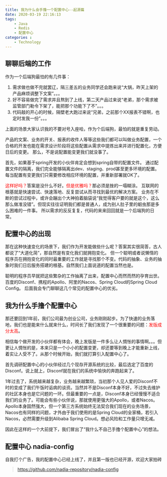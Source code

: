 ```yaml
---
title: 我为什么会手撸一个配置中心--起源篇
date: 2020-03-19 22:16:13
tags: 
    - Java
    - Redis
    - 配置中心
categories :
    - Technology
---
```


## 聊聊后端的工作
作为一个后端狗最怕的有几件事：
1. 需求做也做不完就罢辽，隔三差五的业务同学还会跑来说“大锅，昨天上架的产品麻烦调整下文案”。。。
2. 好不容易做完了需求并且熬到了上线，第二天产品过来说“老弟，那个需求被监管部门勒令下架了，能把那个功能下了不”。。。
3. 代码敲的开心的时候，隔壁老大跑过来说“兄弟，之前那个XX报表不错啊，也定时发我一份”。。。
<!-- more -->
上面的场景大家认识我的不要对号入座哈，作为个后端狗，最怕的就是重复劳动。

产品的文案、业务的开关、报表的收件人等等这些我们都可以叫做业务配置，一个合格的开发也能在需求设计阶段将这些配置从需求中提炼出来并进行配置化，方便日后的变更。
那么，不是说配置能变更我们就没事了。

首先，如果基于spring开发的小伙伴肯定会想到spring自带的配置文件。
通过配置文件的隔离，我们完全能够隔离出dev、staging、prod甚至更多环境的配置。每当配置有变更我们只需要修改相应环境的配置，并重新部署就OK了。

<font color=red >这样好吗？</font>答案是没什么不好。<font color=red >但是优雅吗？</font>那必须是挫的一塌糊涂。
互联网的根基就是快速尝试、快速落地、反复尝试从而寻找到最优的解决方案。
业务在不断的尝试过程中，或许会蹦出个大神拍着脑袋说“我觉得客户要的就是这个，这么那么做准没错”。但现实往往证明我们都是普通人，成为别人肚子里的蛔虫那是多么困难的一件事。
所以需求的反反复复，代码的来来回回就是一个后端狗的日常。

## 配置中心的出现
那在这种快速变化的场景下，我们作为开发能做些什么呢？答案其实很简答，古人都说了“大道化简”，那自然是有变化我们就拥抱变化。
但一个聪明或者说懒惰的程序员在拥抱变化的同时最重要的工作就是寻找那个不变。代码的抽象、业务的抽象时我们日后服务搭建的根基。自然我们上面说道的配置当然也是。

聪明的程序员早就把这些繁杂的工作抽离了出来，配置中心而然而然的孕育出世。百度的Disconf、携程的Apollo、阿里的Nacos、Spring Cloud的Spring Cloud Config。
后面我会专门聊聊这几个常见的配置中心的优劣。

## 我为什么手撸个配置中心
那还要回到1年前，我们公司最为创业公司，业务刚刚起步。为了快速的业务落地，我们也是能来什么就来什么，时间长了我们发现了一个很重要的问题：<font color=red >发版成分太高</font>。

相信每个做开发的小伙伴都有体会，晚上发版是一件多么让人惆怅的事情啊。。。但更让人惆怅的是，本来只是一个小小的配置变更，却还要等到晚上才能重新上线，着实让人受不了。从那个时候开始，我们就打算引入配置中心了。

首先调研配置中心的小伙伴经过几个现存开源系统的比较，最后选定了百度的Disconf。说上就上，Disconf就在我们的系统中愉快的奔跑起来了。

1年过去了，系统越来越复杂，业务越来越繁琐，当初那个人见人爱的Disconf不时的变成了我们午饭时诟病的谈资。当然并不是Disconf本身不好，不过失去维护的社区本身也是它问题的一环。但最重要的一点是，Disconf本身已经慢慢不适合我们的业务了。可能会有些小伙伴说，那就使用更强大的Apollo，或者Nacos。Apollo本身固然强大，但一个第三方系统始终无法契合我们现在的业务场景，Nacos也有同样的问题，才外由于我们使用的是Spring Cloud的全家桶，若引入Nacos，必然需要升级到Alibaba Spring Cloud。想必风险和工作量只增无减。

因此在这样的一个大前提下，我们冒出了“我什么不自己手撸个配置中心”的想法。

## 配置中心 nadia-config
自我打个广告，我的配置中心已经上线了，并且第一版也已经开源，欢迎大家拍砖 
>https://github.com/nadia-repository/nadia-config

